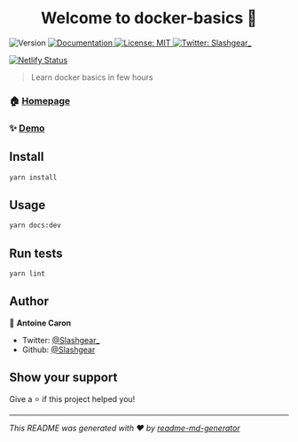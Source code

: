 <h1 align="center">Welcome to docker-basics 👋</h1>
<p>
  <img alt="Version" src="https://img.shields.io/badge/version-1.0.0-blue.svg?cacheSeconds=2592000" />
  <a href="https://learn-docker.netlify.com" target="_blank">
    <img alt="Documentation" src="https://img.shields.io/badge/documentation-yes-brightgreen.svg" />
  </a>
  <a href="#" target="_blank">
    <img alt="License: MIT" src="https://img.shields.io/badge/License-MIT-yellow.svg" />
  </a>
  <a href="https://twitter.com/Slashgear_" target="_blank">
    <img alt="Twitter: Slashgear_" src="https://img.shields.io/twitter/follow/Slashgear_.svg?style=social" />
  </a>
  
  [![Netlify Status](https://api.netlify.com/api/v1/badges/e9273c54-8ece-4e9b-9651-a9a25f4187bd/deploy-status)](https://app.netlify.com/sites/learn-docker/deploys) 
  
</p>

> Learn docker basics in few hours

### 🏠 [Homepage](https://learn-docker.netlify.com)

### ✨ [Demo](https://learn-docker.netlify.com)

## Install

```sh
yarn install
```

## Usage

```sh
yarn docs:dev
```

## Run tests

```sh
yarn lint
```

## Author

👤 **Antoine Caron**

- Twitter: [@Slashgear\_](https://twitter.com/Slashgear_)
- Github: [@Slashgear](https://github.com/Slashgear)

## Show your support

Give a ⭐️ if this project helped you!

---

_This README was generated with ❤️ by [readme-md-generator](https://github.com/kefranabg/readme-md-generator)_

